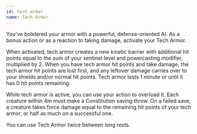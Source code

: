 ```yaml
---
id: tech_armor
name: Tech Armor
---
```

You've bolstered your armor with a powerful, defense-oriented AI. As a bonus action or as a reaction to taking damage,
activate your Tech Armor.

When activated, tech armor creates a new kinetic barrier with additional hit points equal to the sum of your sentinel level
and powercasting modifier, multiplied by 2. When you have tech armor hit points and take damage, the tech armor hit points
are lost first, and any leftover damage carries over to your shields and/or normal hit points. Tech armor lasts 1 minute
or until it has 0 hit points remaining.

While tech armor is active, you can use your action to overload it. Each creature within 4m must make a Constitution
saving throw. On a failed save, a creature takes force damage equal to the remaining hit points of your tech armor,
or half as much on a successful one.

You can use Tech Armor twice between long rests.
